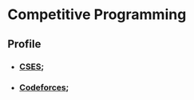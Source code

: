 # Competitive Programming

## Profile
- ### [CSES](https://cses.fi/user/163918);
- ### [Codeforces](https://codeforces.com/profile/K1ethoang);
